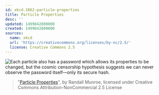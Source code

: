 ```yaml
---
id: xkcd.1862-particle-properties
title: Particle Properties
desc: ''
updated: 1499842800000
created: 1499842800000
sources:
  name: xkcd
  url: 'https://creativecommons.org/licenses/by-nc/2.5/'
  license: Creative Commons 2.5
---
```

![Each particle also has a password which allows its properties to be changed, but the cosmic censorship hypothesis suggests we can never observe the password itself—only its secure hash.](https://imgs.xkcd.com/comics/particle_properties.png)
> "[Particle Properties](https://xkcd.com/1862/)", by Randall Munroe, licensed under Creative Commons Attribution-NonCommercial 2.5 License

